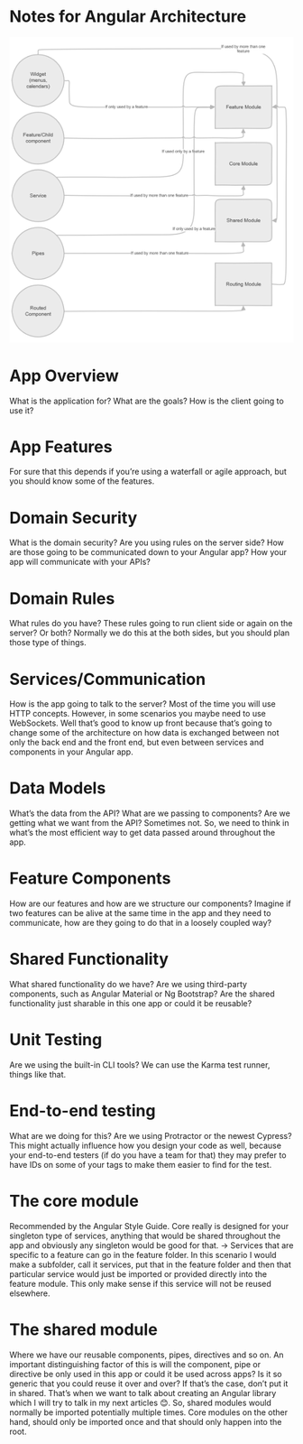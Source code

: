 # Notes for Angular Architecture
<img src="https://github.com/latreta/angular_notes/blob/master/1_22skrCDLM6C3oRTuIecIng.png">

# App Overview
What is the application for? What are the goals? How is the client going to use it?

# App Features
For sure that this depends if you’re using a waterfall or agile approach, but you should know some of the features.

# Domain Security
What is the domain security? Are you using rules on the server side? How are those going to be communicated down to your Angular app? How your app will communicate with your APIs?

# Domain Rules
What rules do you have? These rules going to run client side or again on the server? Or both? Normally we do this at the both sides, but you should plan those type of things.

# Services/Communication
How is the app going to talk to the server? Most of the time you will use HTTP concepts. However, in some scenarios you maybe need to use WebSockets. Well that’s good to know up front because that’s going to change some of the architecture on how data is exchanged between not only the back end and the front end, but even between services and components in your Angular app.

# Data Models
What’s the data from the API? What are we passing to components? Are we getting what we want from the API? Sometimes not. So, we need to think in what’s the most efficient way to get data passed around throughout the app.

# Feature Components
How are our features and how are we structure our components? Imagine if two features can be alive at the same time in the app and they need to communicate, how are they going to do that in a loosely coupled way?

# Shared Functionality
What shared functionality do we have? Are we using third-party components, such as Angular Material or Ng Bootstrap? Are the shared functionality just sharable in this one app or could it be reusable?

# Unit Testing
Are we using the built-in CLI tools? We can use the Karma test runner, things like that.

# End-to-end testing
What are we doing for this? Are we using Protractor or the newest Cypress? 
This might actually influence how you design your code as well, because your end-to-end testers (if do you have a team for that) they may prefer to have IDs on some of your tags to make them easier to find for the test.

# The core module
Recommended by the Angular Style Guide. Core really is designed for your singleton type of services, anything that would be shared throughout the app and obviously any singleton would be good for that. 
→ Services that are specific to a feature can go in the feature folder. In this scenario I would make a subfolder, call it services, put that in the feature folder and then that particular service would just be imported or provided directly into the feature module. This only make sense if this service will not be reused elsewhere.

# The shared module
Where we have our reusable components, pipes, directives and so on. An important distinguishing factor of this is will the component, pipe or directive be only used in this app or could it be used across apps? Is it so generic that you could reuse it over and over? If that’s the case, don’t put it in shared. That’s when we want to talk about creating an Angular library which I will try to talk in my next articles 😊.
So, shared modules would normally be imported potentially multiple times. Core modules on the other hand, should only be imported once and that should only happen into the root.
